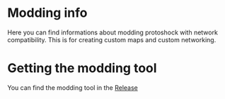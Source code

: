 # Modding info

Here you can find informations about modding protoshock with network compatibility. This is for creating custom maps and custom networking.

# Getting the modding tool
You can find the modding tool in the [Release](https://github.com/protoshock/Modding/releases/tag/v0.4.8)

